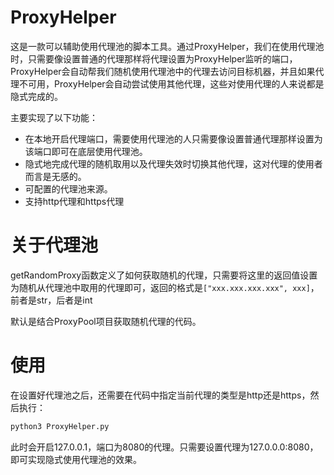 # ProxyHelper

这是一款可以辅助使用代理池的脚本工具。通过ProxyHelper，我们在使用代理池时，只需要像设置普通的代理那样将代理设置为ProxyHelper监听的端口，ProxyHelper会自动帮我们随机使用代理池中的代理去访问目标机器，并且如果代理不可用，ProxyHelper会自动尝试使用其他代理，这些对使用代理的人来说都是隐式完成的。

主要实现了以下功能：

* 在本地开启代理端口，需要使用代理池的人只需要像设置普通代理那样设置为该端口即可在底层使用代理池。
* 隐式地完成代理的随机取用以及代理失效时切换其他代理，这对代理的使用者而言是无感的。
* 可配置的代理池来源。
* 支持http代理和https代理

# 关于代理池

getRandomProxy函数定义了如何获取随机的代理，只需要将这里的返回值设置为随机从代理池中取用的代理即可，返回的格式是`["xxx.xxx.xxx.xxx", xxx]`，前者是str，后者是int

默认是结合ProxyPool项目获取随机代理的代码。

# 使用

在设置好代理池之后，还需要在代码中指定当前代理的类型是http还是https，然后执行：

```python
python3 ProxyHelper.py
```

此时会开启127.0.0.1，端口为8080的代理。只需要设置代理为127.0.0.0:8080，即可实现隐式使用代理池的效果。
